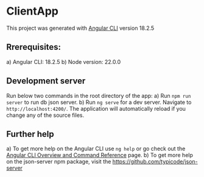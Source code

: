 # ClientApp

This project was generated with [Angular CLI](https://github.com/angular/angular-cli) version 18.2.5

## Rrerequisites: 
a) Angular CLI: 18.2.5
b) Node version: 22.0.0

## Development server
Run below two commands in the root directory of the app:
a) Run `npm run server` to run db json server.
b) Run `ng serve` for a dev server. Navigate to `http://localhost:4200/`. The application will automatically reload if you change any of the source files.

## Further help
a) To get more help on the Angular CLI use `ng help` or go check out the [Angular CLI Overview and Command Reference](https://angular.dev/tools/cli) page.
b) To get more help on the json-server npm package, visit the https://github.com/typicode/json-server
